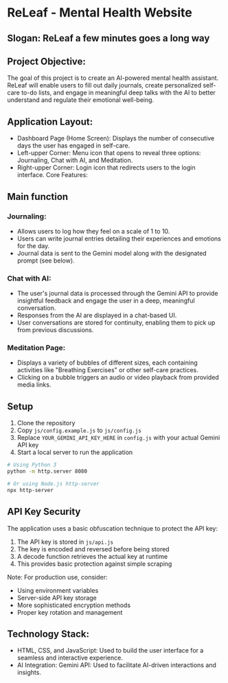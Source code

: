 # ReLeaf - Mental Health Website

## Slogan: ReLeaf a few minutes goes a long way

## Project Objective: 
  The goal of this project is to create an AI-powered mental health assistant. ReLeaf will enable users to fill out daily journals, create personalized self-care to-do lists, and engage in meaningful deep talks with the AI to better understand and regulate their emotional well-being.

## Application Layout:
- Dashboard Page (Home Screen):
  Displays the number of consecutive days the user has engaged in self-care.
- Left-upper Corner: Menu icon that opens to reveal three options: Journaling, Chat with AI, and Meditation.
- Right-upper Corner: Login icon that redirects users to the login interface.
Core Features:

## Main function

### Journaling:
- Allows users to log how they feel on a scale of 1 to 10.
- Users can write journal entries detailing their experiences and emotions for the day.
- Journal data is sent to the Gemini model along with the designated prompt (see below).

### Chat with AI:
- The user's journal data is processed through the Gemini API to provide insightful feedback and engage the user in a deep, meaningful conversation.
- Responses from the AI are displayed in a chat-based UI.
- User conversations are stored for continuity, enabling them to pick up from previous discussions.

### Meditation Page:
- Displays a variety of bubbles of different sizes, each containing activities like "Breathing Exercises" or other self-care practices.
- Clicking on a bubble triggers an audio or video playback from provided media links.

## Setup

1. Clone the repository
2. Copy `js/config.example.js` to `js/config.js`
3. Replace `YOUR_GEMINI_API_KEY_HERE` in `config.js` with your actual Gemini API key
4. Start a local server to run the application

```bash
# Using Python 3
python -m http.server 8080

# Or using Node.js http-server
npx http-server
```

## API Key Security

The application uses a basic obfuscation technique to protect the API key:
1. The API key is stored in `js/api.js`
2. The key is encoded and reversed before being stored
3. A decode function retrieves the actual key at runtime
4. This provides basic protection against simple scraping

Note: For production use, consider:
- Using environment variables
- Server-side API key storage
- More sophisticated encryption methods
- Proper key rotation and management

## Technology Stack:
- HTML, CSS, and JavaScript: Used to build the user interface for a seamless and interactive experience.
- AI Integration: Gemini API: Used to facilitate AI-driven interactions and insights.
